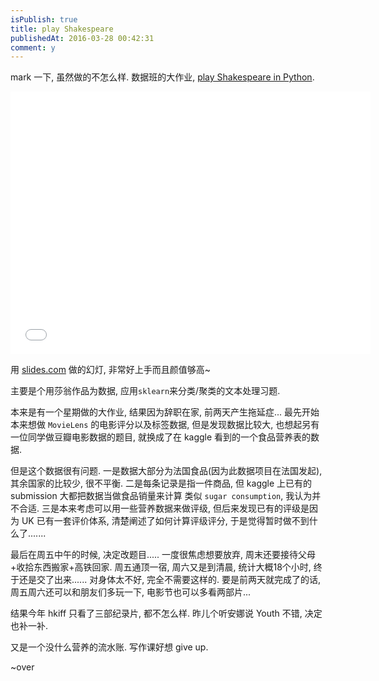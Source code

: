 ```yaml
---
isPublish: true
title: play Shakespeare
publishedAt: 2016-03-28 00:42:31
comment: y
---
```


mark 一下, 虽然做的不怎么样. 数据班的大作业, [play Shakespeare in Python](https://github.com/bambooom/play-Shakespeare).

<iframe src="//slides.com/bambooom/play-shakespeare-in-python/embed?style=light" width="576" height="420" scrolling="no" frameborder="0" webkitallowfullscreen mozallowfullscreen allowfullscreen></iframe>

用 [slides.com](https://slides.com) 做的幻灯, 非常好上手而且颜值够高~

主要是个用莎翁作品为数据, 应用`sklearn`来分类/聚类的文本处理习题.

本来是有一个星期做的大作业, 结果因为辞职在家, 前两天产生拖延症...
最先开始本来想做 `MovieLens` 的电影评分以及标签数据, 但是发现数据比较大,
也想起另有一位同学做豆瓣电影数据的题目, 就换成了在 kaggle 看到的一个食品营养表的数据.

但是这个数据很有问题.
一是数据大部分为法国食品(因为此数据项目在法国发起), 其余国家的比较少, 很不平衡.
二是每条记录是指一件商品, 但 kaggle 上已有的 submission 大都把数据当做食品销量来计算
类似 `sugar consumption`, 我认为并不合适.
三是本来考虑可以用一些营养数据来做评级, 但后来发现已有的评级是因为 UK 已有一套评价体系,
清楚阐述了如何计算评级评分, 于是觉得暂时做不到什么了.......

最后在周五中午的时候, 决定改题目..... 一度很焦虑想要放弃, 周末还要接待父母+收拾东西搬家+高铁回家.
周五通顶一宿, 周六又是到清晨, 统计大概18个小时, 终于还是交了出来......
对身体太不好, 完全不需要这样的.
要是前两天就完成了的话, 周五周六还可以和朋友们多玩一下, 电影节也可以多看两部片...

结果今年 hkiff 只看了三部纪录片, 都不怎么样.
昨儿个听安娜说 Youth 不错, 决定也补一补.

又是一个没什么营养的流水账. 写作课好想 give up.

~over
